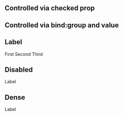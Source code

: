 <script>
  import AppBar from '../components/AppBar.svelte';
  import Preview from '../components/Preview.svelte';
  import Radio from '../components/Radio.svelte';

  let group = undefined;
</script>

## Controlled via checked prop

<Preview>
  <Radio />
  <Radio checked />
  <Radio checked={false} />
</Preview>

## Controlled via bind:group and value

<Preview>
  <Radio bind:group value={1} />
  <Radio bind:group value={2} />
  <Radio bind:group value={3} />
</Preview>

## Label

<Preview>
  <Radio bind:group value={1}>First</Radio>
  <Radio bind:group value={2}>Second</Radio>
  <Radio bind:group value={3}>Third</Radio>
</Preview>

## Disabled

<Preview>
  <Radio disabled />
  <Radio disabled checked />
  <Radio disabled>Label</Radio>
</Preview>

## Dense

<Preview>
  <Radio dense />
  <Radio dense checked />
  <Radio dense>Label</Radio>
</Preview>
